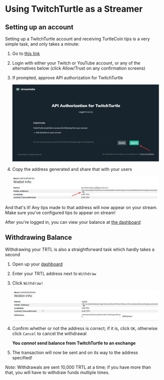 # Using TwitchTurtle as a Streamer

## Setting up an account

Setting up a TwitchTurtle account and receiving TurtleCoin tips is a very simple task, and only takes a minute:

1.  Go to [this link](https://new.twitchturtle.com)

2.  Login with either your Twitch or YouTube account, or any of the alternatives below (click Allow/Trust on any confirmation screens)

3.  If prompted, approve API authorization for TwitchTurtle

    ![api auth](images/api-auth.png)

4.  Copy the address generated and share that with your users

    ![address](images/address.png)

And that's it! Any tips made to that address will now appear on your stream. Make sure you've configured tips to appear on stream!

After you're logged in, you can view your balance at [the dashboard](https://twitchturtle.com/dashboard/)

## Withdrawing Balance

Withdrawing your TRTL is also a straightforward task which hardly takes a second

1.  Open up your [dashboard](https://twitchturtle.com/dashboard/)

2.  Enter your TRTL address next to `Withdraw`

3.  Click `Withdraw!`

    ![withdraw](images/withdraw.png)

4. Confirm whether or not the address is correct; if it is, click `OK`, otherwise click `Cancel` to cancel the withdrawal

    **You *cannot* send balance from TwitchTurtle to an exchange**

5. The transaction will now be sent and on its way to the address specified!

*Note*: Withdrawals are sent 10,000 TRTL at a time; if you have more than that, you will have to withdraw funds multiple times.
